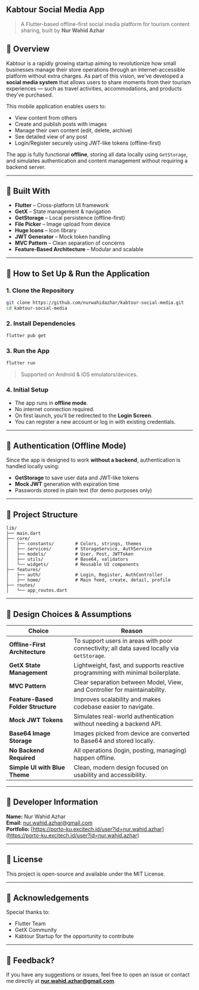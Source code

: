 ## Kabtour Social Media App

> A Flutter-based offline-first social media platform for tourism content sharing, built by **Nur Wahid Azhar**

## 📌 Overview

Kabtour is a rapidly growing startup aiming to revolutionize how small businesses manage their store operations through an internet-accessible platform without extra charges. As part of this vision, we've developed a **social media system** that allows users to share moments from their tourism experiences — such as travel activities, accommodations, and products they’ve purchased.

This mobile application enables users to:
- View content from others
- Create and publish posts with images
- Manage their own content (edit, delete, archive)
- See detailed view of any post
- Login/Register securely using JWT-like tokens (offline-first)

The app is fully functional **offline**, storing all data locally using `GetStorage`, and simulates authentication and content management without requiring a backend server.

---

## 🔧 Built With

- **Flutter** – Cross-platform UI framework  
- **GetX** – State management & navigation  
- **GetStorage** – Local persistence (offline-first)  
- **File Picker** – Image upload from device  
- **Huge Icons** – Icon library  
- **JWT Generator** – Mock token handling  
- **MVC Pattern** – Clean separation of concerns  
- **Feature-Based Architecture** – Modular and scalable  

---

## 🚀 How to Set Up & Run the Application

### 1. Clone the Repository
```bash
git clone https://github.com/nurwahidazhar/kabtour-social-media.git
cd kabtour-social-media
```

### 2. Install Dependencies
```bash
flutter pub get
```

### 3. Run the App
```bash
flutter run
```

> Supported on Android & iOS emulators/devices.

### 4. Initial Setup
- The app runs in **offline mode**.
- No internet connection required.
- On first launch, you'll be redirected to the **Login Screen**.
- You can register a new account or log in with existing credentials.

---

## 🔐 Authentication (Offline Mode)

Since the app is designed to work **without a backend**, authentication is handled locally using:
- **GetStorage** to save user data and JWT-like tokens
- **Mock JWT** generation with expiration time
- Passwords stored in plain text (for demo purposes only)

---

## 📁 Project Structure

```
lib/
├── main.dart
├── core/
│   ├── constants/        # Colors, strings, themes
│   ├── services/         # StorageService, AuthService
│   ├── models/           # User, Post, JWTToken
│   ├── utils/            # Base64, validators
│   └── widgets/          # Reusable UI components
├── features/
│   ├── auth/             # Login, Register, AuthController
│   ├── home/             # Main feed, create, detail, profile
├── routes/
│   └── app_routes.dart
```

---

## 🎨 Design Choices & Assumptions

| Choice | Reason |
|-------|--------|
| **Offline-First Architecture** | To support users in areas with poor connectivity; all data saved locally via `GetStorage`. |
| **GetX State Management** | Lightweight, fast, and supports reactive programming with minimal boilerplate. |
| **MVC Pattern** | Clear separation between Model, View, and Controller for maintainability. |
| **Feature-Based Folder Structure** | Improves scalability and makes codebase easier to navigate. |
| **Mock JWT Tokens** | Simulates real-world authentication without needing a backend API. |
| **Base64 Image Storage** | Images picked from device are converted to Base64 and stored locally. |
| **No Backend Required** | All operations (login, posting, managing) happen offline. |
| **Simple UI with Blue Theme** | Clean, modern design focused on usability and accessibility. |

---

## 👤 Developer Information

**Name:** Nur Wahid Azhar  
**Email:** [nur.wahid.azhar@gmail.com](mailto:nur.wahid.azhar@gmail.com)  
**Portfolio:** [https://porto-ku.excitech.id/user?id=nur.wahid.azhar](https://porto-ku.excitech.id/user?id=nur.wahid.azhar)

---

## 📝 License

This project is open-source and available under the MIT License.

---

## 🙌 Acknowledgements

Special thanks to:
- Flutter Team
- GetX Community
- Kabtour Startup for the opportunity to contribute

---

## 💬 Feedback?

If you have any suggestions or issues, feel free to open an issue or contact me directly at **nur.wahid.azhar@gmail.com**.
```